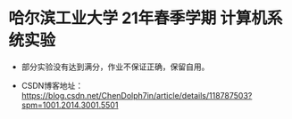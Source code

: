 # 哈尔滨工业大学 21年春季学期 计算机系统实验
* 部分实验没有达到满分，作业不保证正确，保留自用。 

* CSDN博客地址：https://blog.csdn.net/ChenDolph7in/article/details/118787503?spm=1001.2014.3001.5501 

